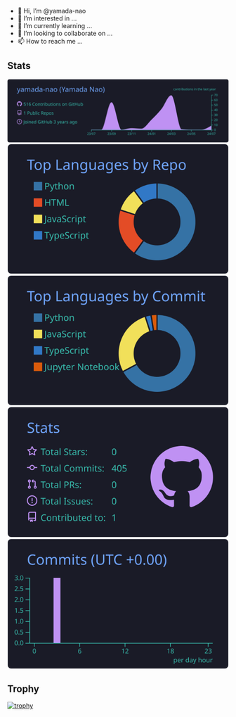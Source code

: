 - 👋 Hi, I’m @yamada-nao
- 👀 I’m interested in ...
- 🌱 I’m currently learning ...
- 💞️ I’m looking to collaborate on ...
- 📫 How to reach me ...
## Stats
<!---![](http://github-profile-summary-cards.vercel.app/api/cards/profile-details?username=yamada-nao&theme=gruvbox)--->
[![](https://raw.githubusercontent.com/yamada-nao/yamada-nao/main/profile-summary-card-output/tokyonight/0-profile-details.svg)](https://github.com/vn7n24fzkq/github-profile-summary-cards)
[![](https://raw.githubusercontent.com/yamada-nao/yamada-nao/main/profile-summary-card-output/tokyonight/1-repos-per-language.svg)](https://github.com/vn7n24fzkq/github-profile-summary-cards) [![](https://raw.githubusercontent.com/yamada-nao/yamada-nao/main/profile-summary-card-output/tokyonight/2-most-commit-language.svg)](https://github.com/vn7n24fzkq/github-profile-summary-cards)
[![](https://raw.githubusercontent.com/yamada-nao/yamada-nao/main/profile-summary-card-output/tokyonight/3-stats.svg)](https://github.com/vn7n24fzkq/github-profile-summary-cards) [![](https://raw.githubusercontent.com/yamada-nao/yamada-nao/main/profile-summary-card-output/tokyonight/4-productive-time.svg)](https://github.com/vn7n24fzkq/github-profile-summary-cards)


## Trophy
[![trophy](https://github-profile-trophy.vercel.app/?username=yamada-nao&theme=onedark)](https://github.com/ryo-ma/github-profile-trophy)

<!---
yamada-nao/yamada-nao is a ✨ special ✨ repository because its `README.md` (this file) appears on your GitHub profile.
You can click the Preview link to take a look at your changes.
--->
